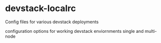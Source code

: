 devstack-localrc
================

Config files for various devstack deployments

configuration options for working devstack enviornments single and multi-node
